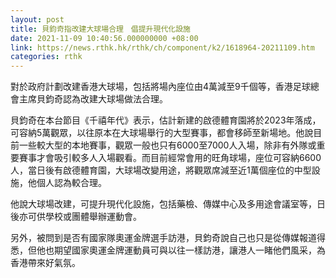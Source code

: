 ```yaml
---
layout: post
title: 貝鈞奇指改建大球場合理　倡提升現代化設施
date: 2021-11-09 10:40:56.000000000 +08:00
link: https://news.rthk.hk/rthk/ch/component/k2/1618964-20211109.htm
categories: rthk
---
```


對於政府計劃改建香港大球場，包括將場內座位由4萬減至9千個等，香港足球總會主席貝鈞奇認為改建大球場做法合理。

貝鈞奇在本台節目《千禧年代》表示，估計新建的啟德體育園將於2023年落成，可容納5萬觀眾，以往原本在大球場舉行的大型賽事，都會移師至新場地。他說目前一些較大型的本地賽事，觀眾一般也只有6000至7000人入場，除非有外隊或重要賽事才會吸引較多人入場觀看。而目前經常會用的旺角球場，座位可容納6600人，當日後有啟德體育園，大球場改變用途，將觀眾席減至近1萬個座位的中型設施，他個人認為較合理。

他說大球場改建，可提升現代化設施，包括藥檢、傳媒中心及多用途會議室等，日後亦可供學校或團體舉辦運動會。

另外，被問到是否有國家隊奧運金牌選手訪港，貝鈞奇說自己也只是從傳媒報道得悉，但他也期望國家奧運金牌運動員可與以往一樣訪港，讓港人一睹他們風采，為香港帶來好氣氛。
